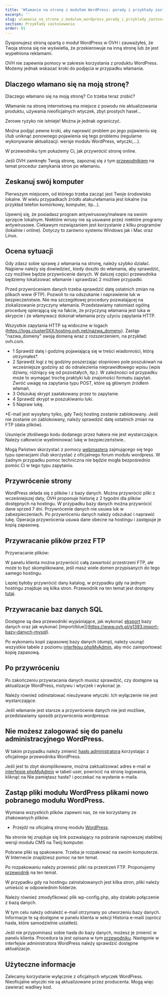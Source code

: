 ```yaml
---
title: 'Włamanie na stronę z modułem WordPress: porady i przykłady zastosowania'
excerpt: ''
slug: wlamanie_na_strone_z_modulem_wordpress_porady_i_przyklady_zastosowania
section: Przykłady zastosowania
order: 01
---
```


Dysponujesz stroną opartą o moduł WordPress w OVH i zauważyłeś, że Twoja strona się nie wyświetla, że przekierowuje na inną stronę lub że jest wypełniona reklamami.  

OVH nie zapewnia pomocy w zakresie korzystania z produktu WordPress. Możemy jednak wskazać kroki do podjęcia w przypadku włamania.


## Dlaczego włamano się na moją stronę?
Dlaczego włamano się na moją stronę? Co trzeba teraz zrobić?

Włamanie na stronę internetową ma miejsce z powodu nie aktualizowania produktu, używania nieoficjalnych wtyczek, zbyt prostych haseł...

Zerowe ryzyko nie istnieje! Można je jednak ograniczyć.

Można podjąć pewne kroki, aby naprawić problem po jego pojawieniu się i/lub uniknąć ponownego pojawienia się tego problemu (regularne wykonywanie aktualizacji: wersje modułu WordPress, wtyczki,...).

W przewodniku tym pokażemy Ci, jak przywrócić stronę online. 

Jeśli OVH zamknęło Twoją stronę, zapoznaj się z tym [przewodnikiem](https://www.ovh.pl/g1392.system-anty-hack) na temat procedur zamykania stron po włamaniu.


## Zeskanuj swój komputer
Pierwszym miejscem, od którego trzeba zacząć jest Twoje środowisko lokalne. W wielu przypadkach źródło ataku/włamania jest lokalne (na przykład telefon komórkowy, komputer, itp...).

Upewnij się, że posiadasz program antywirusowy/malware na swoim sprzęcie lokalnym. Niektóre wirusy nie są usuwane przez niektóre programy antywirusowe. Ciekawym rozwiązaniem jest korzystanie z kilku programów (lokalnie i online). Dotyczy to zarówno systemu Windows jak i Mac oraz Linux.


## Ocena sytuacji
Gdy zdasz sobie sprawę z włamania na stronę, należy szybko działać. 
Najpierw należy się dowiedzieć, kiedy doszło do włamania, aby sprawdzić, czy możliwe będzie przywrócenie danych. 
W dalszej części przewodnika będziemy lokalizować włamanie i sprawdzać 2 możliwe przypadki.


Przed przywróceniem danych trzeba sprawdzić datę ostatnich zmian na plikach www (FTP). Pozwoli to na odszukanie i naprawienie luk w bezpieczeństwie.
Nie ma szczegółowej procedury pozwalającej na zlokalizowanie przyczyny włamania. Przedstawiamy natomiast ogólną procedurę opierającą się na fakcie, że przyczyną włamania jest luka w skrypcie i że włamywacz dokonał włamania przy użyciu zapytania HTTP. 

Wszystkie zapytania HTTP są widoczne w logach (https://logs.cluster0XX.hosting.ovh.net/nazwa_domeny). Zastąp "nazwa_domeny" swoją domeną wraz z rozszerzeniem, na przykład: ovh.com.

- 1 Sprawdź datę i godzinę pojawiającą się w treści wiadomości, którą otrzymałeś*.
- 2 Sprawdź logi z tej godziny poszerzając stopniowo pole poszukiwań na wcześniejsze godziny aż do odnalezienia nieprawidłowego wpisu (wpis dziwny, różniący się od pozostałych, itp.). W zależności od przypadku może to wymagać trochę praktyki lub znajomości formatu zapytań. Zwróć uwagę na zapytania typu POST, które są głównym źródłem włamań.
- 3 Odszukaj skrypt zaatakowany przez to zapytanie.
- 4 Sprawdź skrypt w poszukiwaniu luki.
- 5 Napraw lukę.


*E-mail jest wysyłany tylko, gdy Twój hosting zostanie zablokowany. Jeśli nie zostanie on zablokowany, należy sprawdzić datę ostatnich zmian na FTP (data plików). 

Usunięcie złośliwego kodu dodanego przez hakera nie jest wystarczające. Należy całkowicie wyeliminować lukę w bezpieczeństwie..

Mogą Państwo skorzystać z pomocy [webmastera](https://partners.ovh.com) zajmującego się tego typu operacjami i/lub skorzystać z oficjalnego forum modułu wordpress.
W żadnym przypadku pomoc techniczna nie będzie mogła bezpośrednio pomóc Ci w tego typu zapytaniu.


## Przywrócenie strony
WordPress składa się z plików i z bazy danych. Można przywrócić pliki z wcześniejszej daty, OVH proponuje historię z 2 tygodni dla plików dostępnych na hostingu. W przypadku bazy danych można przywrócić dane sprzed 7 dni.
Przywrócenie danych nie usuwa luk w zabezpieczeniach. Po przywróceniu danych należy odszukać i naprawić lukę. 
Operacja przywrócenia usuwa dane obecne na hostingu i zastępuje je kopią zapasową.


## Przywracanie plików przez FTP
Przywracanie plików:

W panelu klienta można przywrócić całą zawartość przestrzeni FTP, ale może to być skomplikowane, jeśli masz wiele domen przypisanych do tego samego hostingu. 

Lepiej byłoby przywrócić dany katalog, w przypadku gdy na jednym hostingu znajduje się kilka stron. Przewodnik na ten temat jest dostępny [tutaj](https://www.ovh.pl/g1593.odzyskiwanie-kopii-zapasowej-poprzez-ftp-via-FileZilla).


## Przywracanie baz danych SQL
Dostępne są dwa przewodniki wyjaśniające, jak wykonać [eksport](https://www.ovh.pl/g1394.eksport-bazy-danych) bazy danych oraz jak wykonać [import/blue]](https://www.ovh.pl/g1393.import-bazy-danych-mysql).

Po wykonaniu kopii zapasowej bazy danych (dump), należy usunąć wszystkie tabele z poziomu [interfejsu phpMyAdmin](https://docs.ovh.com/pl/hosting/polaczenie-bazy-danych-serwer-bdd/), aby móc zaimportować kopię zapasową.


## Po przywróceniu
Po zakończeniu przywracania danych musisz sprawdzić, czy dostępne są aktualizacje WordPress, motywu i wtyczek i wykonać je. 

Należy również odinstalować nieużywane wtyczki. Ich wyłączenie nie jest wystarczające.

Jeśli włamanie jest starsze a przywrócenie danych nie jest możliwe, przedstawiamy sposób przywrócenia wordpressa:

## Nie możesz zalogować się do panelu administracyjnego WordPress.
W takim przypadku należy zmienić [hasło administratora](https://codex.wordpress.org/) korzystając z oficjalnego przewodnika WordPress.

Jeśli jest to zbyt skomplikowane, można zaktualizować adres e-mail w [interfejsie phpMyAdmin](https://docs.ovh.com/pl/hosting/polaczenie-bazy-danych-serwer-bdd/) w tabeli user, powrócić na stronę logowania, kliknąć na Nie pamiętasz hasła? i poczekać na wysłanie e-maila.


## Zastąp pliki modułu WordPress plikami nowo pobranego modułu WordPress.
Wymiana wszystkich plików zapewni nas, że nie korzystamy ze zhakowanych plików.

- Przejdź na oficjalną stronę modułu [WordPress](https://wordpress.org/).


Na stronie tej znajduje się link pozwalający na pobranie najnowszej stabilnej wersji modułu CMS na Twój komputer.

Pobrane pliki są spakowane. Trzeba je rozpakować na swoim komputerze. W Internecie znajdziesz pomoc na ten temat. 

Po rozpakowaniu należy przenieść pliki na przestrzeń FTP. Proponujemy [przewodnik](https://www.ovh.pl/g1374.umieszczenie-strony-w-internecie) na ten temat.

W przypadku gdy na hostingu zainstalowanych jest kilka stron, pliki należy umieścić w odpowiednim folderze.

Należy również zmodyfikować plik wp-config.php, aby działało połączenie z bazą danych. 

W tym celu należy odnaleźć e-mail otrzymany po utworzeniu bazy danych. Informacje te są dostępne w panelu klienta w sekcji Historia e-maili (oprócz hasła, które samodzielnie ustaliłeś). 

Jeśli nie przypominasz sobie hasła do bazy danych, możesz je zmienić w panelu klienta. Procedura ta jest opisana w tym [przewodniku](https://www.ovh.pl/g1374.umieszczenie-strony-w-internecie).
Następnie w interfejsie administratora WordPress należy sprawdzić dostępne aktualizacje.


## Użyteczne informacje
Zalecamy korzystanie wyłącznie z oficjalnych wtyczek WordPress. Nieoficjalne wtyczki nie są aktualizowane przez producenta. Mogą więc zawierać wadliwy kod.

